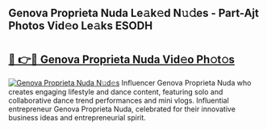 ## Genova Proprieta Nuda Le𝚊k𝚎d N𝚞𝚍es - Part-Ajt Photos Vid𝚎o Le𝚊ks ESODH

# <h2><a href="http://fbfbtu.evod.top/?m=Genova+Proprieta+Nuda">🔗 👉🔴 Genova Proprieta Nuda Vid𝚎o Ph𝚘t𝚘s</a></h2>

[![Genova Proprieta Nuda N𝚞d𝚎s](https://i.imgur.com/8V9OHl7.gif)](http://fbfbtu.evod.top/?m=Genova+Proprieta+Nuda)
Influencer Genova Proprieta Nuda who creates engaging lifestyle and dance content, featuring solo and collaborative dance trend performances and mini vlogs. Influential entrepreneur Genova Proprieta Nuda, celebrated for their innovative business ideas and entrepreneurial spirit. 

